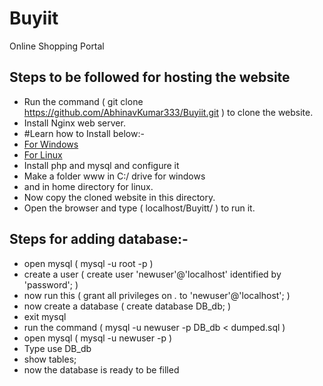# Buyiit
Online Shopping Portal

## Steps to be followed for hosting the website
* Run the command ( git clone https://github.com/AbhinavKumar333/Buyiit.git ) to clone the website.
* Install Nginx web server.
* #Learn how to Install below:-
* [For Windows](https://www.nginx.com/resources/wiki/start/topics/examples/phpfastcgionwindows/)
* [For Linux](https://www.nginx.com/resources/admin-guide/installing-nginx-open-source/)
* Install php and mysql and configure it
* Make a folder www in C:/ drive for windows
* and in home directory for linux.
* Now copy the cloned website in this directory.
* Open the browser and type ( localhost/Buyitt/ ) to run it.

## Steps for adding database:-
* open mysql ( mysql -u root -p )
* create a user ( create user 'newuser'@'localhost' identified by 'password'; )
* now run this ( grant all privileges on *.* to 'newuser'@'localhost'; )
* now create a database ( create database DB_db; )
* exit mysql
* run the command ( mysql -u newuser -p DB_db < dumped.sql )
* open mysql ( mysql -u newuser -p )
* Type use DB_db
* show tables;
* now the database is ready to be filled
